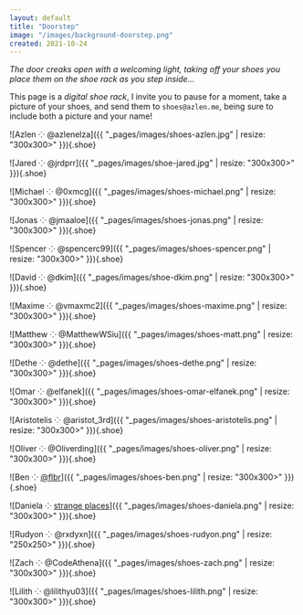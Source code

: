 ```yaml
---
layout: default
title: "Doorstep"
image: "/images/background-doorstep.png"
created: 2021-10-24
---
```


*The door creaks open with a welcoming light, taking off your shoes you place them on the shoe rack as you step inside...*

This page is a *digital shoe rack*, I invite you to pause for a moment, take a picture of your shoes, and send them to `shoes@azlen.me`, being sure to include both a picture and your name!

<div class="shoes">

![Azlen ⁘ @azlenelza]({{ "_pages/images/shoes-azlen.jpg" | resize: "300x300>" }}){.shoe}

![Jared ⁘ @jrdprr]({{ "_pages/images/shoe-jared.jpg" | resize: "300x300>" }}){.shoe}

![Michael ⁘ @0xmcg]({{ "_pages/images/shoes-michael.png" | resize: "300x300>" }}){.shoe}

![Jonas ⁘ @jmaaloe]({{ "_pages/images/shoes-jonas.png" | resize: "300x300>" }}){.shoe}

![Spencer ⁘ @spencerc99]({{ "_pages/images/shoes-spencer.png" | resize: "300x300>" }}){.shoe}

![David ⁘ @dkim]({{ "_pages/images/shoe-dkim.png" | resize: "300x300>" }}){.shoe}

![Maxime ⁘ @vmaxmc2]({{ "_pages/images/shoes-maxime.png" | resize: "300x300>" }}){.shoe}

![Matthew ⁘ @MatthewWSiu]({{ "_pages/images/shoes-matt.png" | resize: "300x300>" }}){.shoe}

![Dethe ⁘ @dethe]({{ "_pages/images/shoes-dethe.png" | resize: "300x300>" }}){.shoe}

![Omar ⁘ @elfanek]({{ "_pages/images/shoes-omar-elfanek.png" | resize: "300x300>" }}){.shoe}

![Aristotelis ⁘ @aristot_3rd]({{ "_pages/images/shoes-aristotelis.png" | resize: "300x300>" }}){.shoe}

![Oliver ⁘ @Oliverding]({{ "_pages/images/shoes-oliver.png" | resize: "300x300>" }}){.shoe}

![Ben ⁘ [@flbr](https://merveilles.town/@flbr)]({{ "_pages/images/shoes-ben.png" | resize: "300x300>" }}){.shoe}

![Daniela ⁘ [strange places](http://strangeplaces.livingcode.org/)]({{ "_pages/images/shoes-daniela.png" | resize: "300x300>" }}){.shoe}

![Rudyon ⁘ @rxdyxn]({{ "_pages/images/shoes-rudyon.png" | resize: "250x250>" }}){.shoe}

![Zach ⁘ @CodeAthena]({{ "_pages/images/shoes-zach.png" | resize: "300x300>" }}){.shoe}

![Lilith ⁘ @lilithyu03]({{ "_pages/images/shoes-lilith.png" | resize: "300x300>" }}){.shoe}

